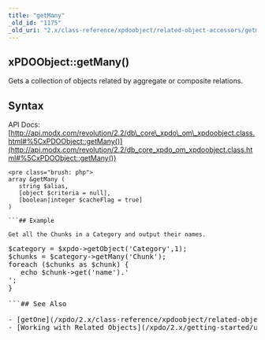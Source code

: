 ```yaml
---
title: "getMany"
_old_id: "1175"
_old_uri: "2.x/class-reference/xpdoobject/related-object-accessors/getmany"
---
```


## xPDOObject::getMany()

Gets a collection of objects related by aggregate or composite relations.

## Syntax

API Docs: [http://api.modx.com/revolution/2.2/db\_core\_xpdo\_om\_xpdoobject.class.html#%5CxPDOObject::getMany()](http://api.modx.com/revolution/2.2/db_core_xpdo_om_xpdoobject.class.html#%5CxPDOObject::getMany())

```
<pre class="brush: php">
array &getMany (
   string $alias,
   [object $criteria = null],
   [boolean|integer $cacheFlag = true]
)

```## Example

Get all the Chunks in a Category and output their names.

```
<pre class="brush: php">
$category = $xpdo->getObject('Category',1);
$chunks = $category->getMany('Chunk');
foreach ($chunks as $chunk) {
   echo $chunk->get('name').'<br />';
}

```## See Also

- [getOne](/xpdo/2.x/class-reference/xpdoobject/related-object-accessors/getone "getOne")
- [Working with Related Objects](/xpdo/2.x/getting-started/using-your-xpdo-model/working-with-related-objects "Working with Related Objects")